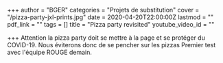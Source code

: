 +++
author = "BGER"
categories = "Projets de substitution"
cover = "/pizza-party-jxl-prints.jpg"
date = 2020-04-20T22:00:00Z
lastmod = ""
pdf_link = ""
tags = []
title = "Pizza party revisited"
youtube_video_id = ""

+++
Attention la pizza party doit se mettre à la page et se protéger du COVID-19. Nous éviterons donc de se pencher sur les pizzas Premier test avec l'équipe ROUGE demain.